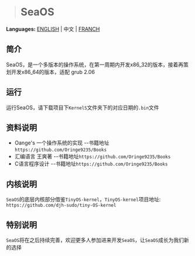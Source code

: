 > # SeaOS

**Languages:** [ENGLISH](README_EN.md) | 中文 | [FRANCH](README_FR.md)

## 简介

SeaOS，是一个多版本的操作系统，在第一周期内开发x86_32的版本，接着再策划开发x86_64的版本，适配 grub 2.06

## 运行

运行SeaOS，请下载项目下`KernelS`文件夹下的对应日期的`.bin`文件

## 资料说明

*  Oange's 一个操作系统的实现    --书籍地址`https://github.com/Oringe9235/Books`
*  汇编语言 王爽著               --书籍地址`https://github.com/Oringe9235/Books`
*  C语言程序设计                 --书籍地址`https://github.com/Oringe9235/Books`

## 内核说明

`SeaOS`的底层内核部分借鉴`TinyOS-kernel`，`TinyOS-kernel`项目地址: `https://github.com/djh-sudo/tiny-OS-kernel`

## 特别说明

`SeaOS`将在之后持续完善，欢迎更多人参加进来开发`SeaOS`，让`SeaOS`成长为我们新的选择

